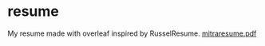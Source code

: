 # resume
My resume made with overleaf inspired by RusselResume.
[mitraresume.pdf](https://github.com/mitramansouri/resume/files/13846170/mitraresume.pdf)
